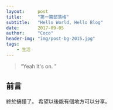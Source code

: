 ```yaml
---
layout:     post
title:      "第一篇部落格"
subtitle:   "Hello World, Hello Blog"
date:       2017-09-05
author:     "Coco"
header-img: "img/post-bg-2015.jpg"
tags:
    - 生活
---
```


> “Yeah It's on. ”

## 前言

終於搞懂了。
希望以後能有個地方可以分享。